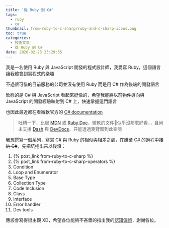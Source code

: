 ```yaml
---
title: '從 Ruby 到 C#'
tags:
  - ruby
  - c#
thumbnail: from-ruby-to-c-sharp/ruby-and-c-sharp-icons.png
toc: true
categories:
  - 技術文章
  - 從 Ruby 到 C#
date: 2020-02-23 23:29:55
---
```


我是一名使用 Ruby 與 JavaScript 開發的程式設計師，我愛寫 Ruby，這個語言讓我體會到寫程式的樂趣

不過很可惜的目前服務的公司並沒有使用 Ruby 而是用 C# 作為後端的開發語言

欣慰的是 C# 與 JavaScript 看起來挺像的，希望我能將以前物件導向與 JavaScript 的開發經驗映射到 C# 上，快速掌握這門語言

也因此最近都在看微軟官方的 [C# documentation](https://docs.microsoft.com/en-us/dotnet/csharp/)

>吐槽一下，比起 [MDN](https://developer.mozilla.org/en-US/docs/Web/JavaScript) 或 [Ruby Doc](https://ruby-doc.org/)，微軟的文件似乎沒那麼好看，，且尚未支援 [Dash](https://kapeli.com/dash) 與 [DevDocs](https://devdocs.io/)，只能透過瀏覽器到此查閱

<!-- more -->

我想撰寫一個系列，寫寫 C# 與 Ruby 的相似與相差之處，~~在嫌棄 C# 的過程中接納 C#~~，先把坑挖出來以後填：

1. {% post_link from-ruby-to-c-sharp %}
2. {% post_link from-ruby-to-c-sharp-operators %}
3. Condition
4. Loop and Enumerator
5. Base Type
6. Collection Type
7. Code Inclusion
8. Class
9. Interface
10. Error handler
11. Dev tools

應該會寫得很主觀 XD，希望各位能夠不吝嗇的指出我的[認知偏誤](https://zh.wikipedia.org/wiki/%E8%AA%8D%E7%9F%A5%E5%81%8F%E8%AA%A4)，謝謝各位。
